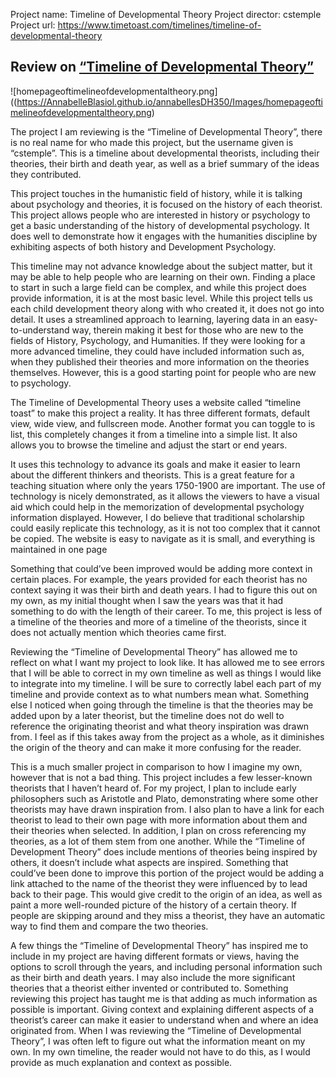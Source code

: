 Project name: Timeline of Developmental Theory
Project director: cstemple 
Project url: https://www.timetoast.com/timelines/timeline-of-developmental-theory

## Review on [“Timeline of Developmental Theory”](https://www.timetoast.com/timelines/timeline-of-developmental-theory)

![homepageoftimelineofdevelopmentaltheory.png]((https://AnnabelleBlasiol.github.io/annabellesDH350/Images/homepageoftimelineofdevelopmentaltheory.png)

The project I am reviewing is the “Timeline of Developmental Theory”, there is no real name for who made this project, but the username given is “cstemple”. This is a timeline about developmental theorists,  including their theories, their birth and death year, as well as a brief summary of the ideas they contributed. 

This project touches in the humanistic field of history, while it is talking about psychology and theories, it is focused on the history of each theorist. This project allows people who are interested in history or psychology to get a basic understanding of the history of developmental psychology. It does well to demonstrate how it engages with the humanities discipline by exhibiting aspects of both history and Development Psychology.

This timeline may not advance knowledge about the subject matter, but it may be able to help people who are learning on their own. Finding a place to start in such a large field can be complex, and while this project does provide information, it is at the most basic level. While this project tells us each child development theory along with who created it, it does not go into detail. It uses a streamlined approach to learning, layering data in an easy-to-understand way, therein making it best for those who are new to the fields of History, Psychology, and Humanities. If they were looking for a more advanced timeline, they could have included information such as, when they published their theories and more information on the theories themselves. However, this is a good starting point for people who are new to psychology. 

The Timeline of Developmental Theory uses a website called “timeline toast” to make this project a reality. It has three different formats, default view, wide view, and fullscreen mode. Another format you can toggle to is list, this completely changes it from a timeline into a simple list. It also allows you to browse the timeline and adjust the start or end years.

 It uses this technology to advance its goals and make it easier to learn about the different thinkers and theorists. This is a great feature for a teaching situation where only the years 1750-1900 are important. The use of technology is nicely demonstrated, as it allows the viewers to have a visual aid which could help in the memorization of developmental psychology information displayed. However, I do believe that traditional scholarship could easily replicate this technology, as it is not too complex that it cannot be copied. The website is easy to navigate as it is small, and everything is maintained in one page

Something that could’ve been improved would be adding more context in certain places. For example, the years provided for each theorist has no context saying it was their birth and death years. I had to figure this out on my own, as my initial thought when I saw the years was that it had something to do with the length of their career. To me, this project is less of a timeline of the theories and more of a timeline of the theorists, since it does not actually mention which theories came first. 

Reviewing the “Timeline of Developmental Theory” has allowed me to reflect on what I want my project to look like. It has allowed me to see errors that I will be able to correct in my own timeline as well as things I would like to integrate into my timeline. I will be sure to correctly label each part of my timeline and provide context as to what numbers mean what. Something else I noticed when going through the timeline is that the theories may be added upon by a later theorist, but the timeline does not do well to reference the originating theorist and what theory inspiration was drawn from. I feel as if this takes away from the project as a whole, as it diminishes the origin of the theory and can make it more confusing for the reader.

This is a much smaller project in comparison to how I imagine my own, however that is not a bad thing. This project includes a few lesser-known theorists that I haven’t heard of. For my project, I plan to include early philosophers such as Aristotle and Plato, demonstrating where some other theorists may have drawn inspiration from. I also plan to have a link for each theorist to lead to their own page with more information about them and their theories when selected. In addition, I plan on cross referencing my theories, as a lot of them stem from one another. While the “Timeline of Development Theory” does include mentions of theories being inspired by others, it doesn’t include what aspects are inspired. Something that could’ve been done to improve this portion of the project would be adding a link attached to the name of the theorist they were influenced by to lead back to their page. This would give credit to the origin of an idea, as well as paint a more well-rounded picture of the history of a certain theory. If people are skipping around and they miss a theorist, they have an automatic way to find them and compare the two theories.

A few things the “Timeline of Developmental Theory” has inspired me to include in my project are having different formats or views, having the options to scroll through the years, and including personal information such as their birth and death years. I may also include the more significant theories that a theorist either invented or contributed to. Something reviewing this project has taught me is that adding as much information as possible is important. Giving context and explaining different aspects of a theorist’s career can make it easier to understand when and where an idea originated from. When I was reviewing the “Timeline of Developmental Theory”, I was often left to figure out what the information meant on my own. In my own timeline, the reader would not have to do this, as I would provide as much explanation and context as possible.
